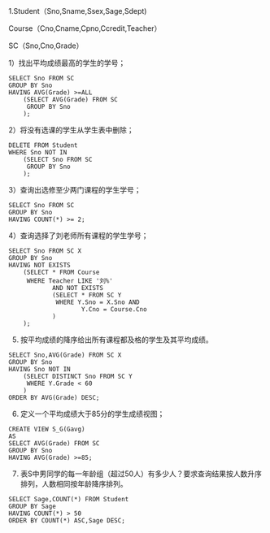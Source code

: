 1.Student（Sno,Sname,Ssex,Sage,Sdept)

   Course（Cno,Cname,Cpno,Ccredit,Teacher）

   SC（Sno,Cno,Grade）

   1）找出平均成绩最高的学生的学号；

```mysql
SELECT Sno FROM SC 
GROUP BY Sno
HAVING AVG(Grade) >=ALL
	(SELECT AVG(Grade) FROM SC
     GROUP BY Sno
    );
```



   2）将没有选课的学生从学生表中删除；  

```mysql
DELETE FROM Student
WHERE Sno NOT IN
	(SELECT Sno FROM SC
     GROUP BY Sno
	);
```



   3）查询出选修至少两门课程的学生学号；

```mysql
SELECT Sno FROM SC
GROUP BY Sno
HAVING COUNT(*) >= 2;
```



   4）查询选择了刘老师所有课程的学生学号；

```mysql
SELECT Sno FROM SC X
GROUP BY Sno
HAVING NOT EXISTS
	(SELECT * FROM Course
     WHERE Teacher LIKE '刘%'
     		AND NOT EXISTS
     		(SELECT * FROM SC Y
             WHERE Y.Sno = X.Sno AND
             		Y.Cno = Course.Cno
            )
    );
```



   5) 按平均成绩的降序给出所有课程都及格的学生及其平均成绩。

```MYSQL
SELECT Sno,AVG(Grade) FROM SC X
GROUP BY Sno
HAVING Sno NOT IN
	(SELECT DISTINCT Sno FROM SC Y
     WHERE Y.Grade < 60
    )
ORDER BY AVG(Grade) DESC;
```



   6) 定义一个平均成绩大于85分的学生成绩视图；

```MYSQL
CREATE VIEW S_G(Gavg)
AS 
SELECT AVG(Grade) FROM SC
GROUP BY Sno
HAVING AVG(Grade) >=85;
```



   7) 表S中男同学的每一年龄组（超过50人）有多少人？要求查询结果按人数升序排列，人数相同按年龄降序排列。

```MYSQL
SELECT Sage,COUNT(*) FROM Student
GROUP BY Sage
HAVING COUNT(*) > 50
ORDER BY COUNT(*) ASC,Sage DESC;
```

